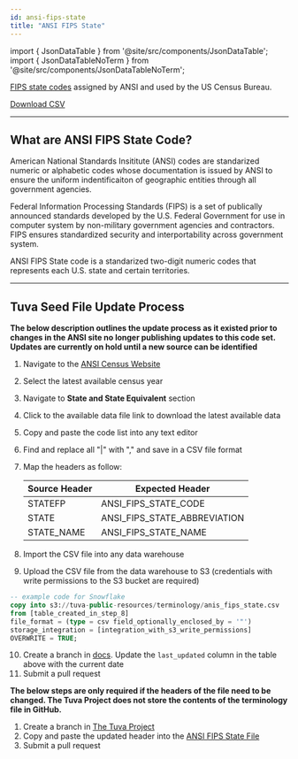 ```yaml
---
id: ansi-fips-state
title: "ANSI FIPS State"
---
```


import { JsonDataTable } from '@site/src/components/JsonDataTable';
import { JsonDataTableNoTerm } from '@site/src/components/JsonDataTableNoTerm';

[FIPS state codes](https://www.census.gov/library/reference/code-lists/ansi.html) assigned by ANSI and used by the US Census Bureau.

<JsonDataTable  jsonPath="nodes.seed\.the_tuva_project\.reference_data__ansi_fips_state.columns" />

<a href="https://tuva-public-resources.s3.amazonaws.com/versioned_terminology/latest/ansi_fips_state.csv_0_0_0.csv.gz">Download CSV</a>

---

## What are ANSI FIPS State Code?

American National Standards Insititute (ANSI) codes are standarized numeric or alphabetic codes whose documentation is issued by ANSI to ensure the uniform indentificaiton of geographic entities through all government agencies. 

Federal Information Processing Standards (FIPS) is a set of publically announced standards developed by the U.S. Federal Government for use in computer system by non-military government agencies and contractors. FIPS ensures standardized security and interportability across government system. 

ANSI FIPS State code is a standarized two-digit numeric codes that represents each U.S. state and certain territories. 

---

## Tuva Seed File Update Process

**The below description outlines the update process as it existed prior to changes in the ANSI site no longer publishing updates to this code set. Updates are currently on hold until a new source can be identified**

1. Navigate to the [ANSI Census Website](https://www.census.gov/library/reference/code-lists/ansi.html)
2. Select the latest available census year
3. Navigate to **State and State Equivalent** section
4. Click to the available data file link to download the latest available data
5. Copy and paste the code list into any text editor
6. Find and replace all "|" with "," and save in a CSV file format
7. Map the headers as follow:

    | Source Header | Expected Header              |
    |---------------|------------------------------|
    | STATEFP       | ANSI_FIPS_STATE_CODE         |
    | STATE         | ANSI_FIPS_STATE_ABBREVIATION |
    | STATE_NAME    | ANSI_FIPS_STATE_NAME         |
    
8. Import the CSV file into any data warehouse
9. Upload the CSV file from the data warehouse to S3 (credentials with write permissions to the S3 bucket are required)
```sql
-- example code for Snowflake
copy into s3://tuva-public-resources/terminology/anis_fips_state.csv
from [table_created_in_step_8]
file_format = (type = csv field_optionally_enclosed_by = '"')
storage_integration = [integration_with_s3_write_permissions]
OVERWRITE = TRUE;
```
10. Create a branch in [docs](https://github.com/tuva-health/docs).  Update the `last_updated` column in the table above with the current date
11. Submit a pull request

**The below steps are only required if the headers of the file need to be changed. The Tuva Project does not store the contents of the terminology file in GitHub.**

1. Create a branch in [The Tuva Project](https://github.com/tuva-health/tuva)
2. Copy and paste the updated header into the [ANSI FIPS State File](https://github.com/Nabin-Maitri/tuva/blob/main/seeds/reference_data/reference_data__ansi_fips_state.csv)
3. Submit a pull request